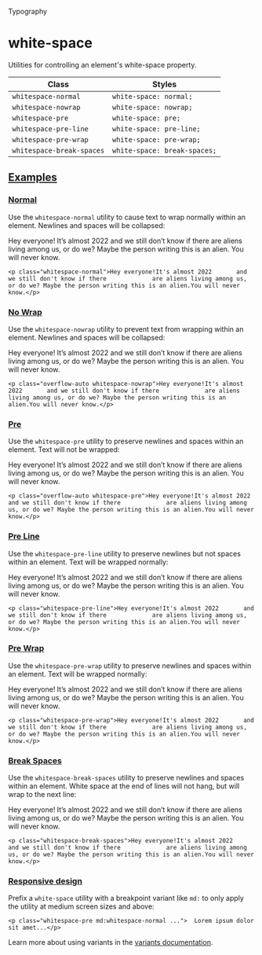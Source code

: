 <!--$-->

<!--/$-->

Typography

# white-space

Utilities for controlling an element's white-space property.

| Class                     | Styles                       |
| ------------------------- | ---------------------------- |
| `whitespace-normal`       | `white-space: normal;`       |
| `whitespace-nowrap`       | `white-space: nowrap;`       |
| `whitespace-pre`          | `white-space: pre;`          |
| `whitespace-pre-line`     | `white-space: pre-line;`     |
| `whitespace-pre-wrap`     | `white-space: pre-wrap;`     |
| `whitespace-break-spaces` | `white-space: break-spaces;` |

## [Examples](#examples)

### [Normal](#normal)

Use the `whitespace-normal` utility to cause text to wrap normally within an element. Newlines and spaces will be collapsed:

Hey everyone! It’s almost 2022 and we still don’t know if there are aliens living among us, or do we? Maybe the person writing this is an alien. You will never know.

```
<p class="whitespace-normal">Hey everyone!It's almost 2022       and we still don't know if there             are aliens living among us, or do we? Maybe the person writing this is an alien.You will never know.</p>
```

### [No Wrap](#no-wrap)

Use the `whitespace-nowrap` utility to prevent text from wrapping within an element. Newlines and spaces will be collapsed:

Hey everyone! It’s almost 2022 and we still don’t know if there are aliens living among us, or do we? Maybe the person writing this is an alien. You will never know.

```
<p class="overflow-auto whitespace-nowrap">Hey everyone!It's almost 2022       and we still don't know if there             are aliens living among us, or do we? Maybe the person writing this is an alien.You will never know.</p>
```

### [Pre](#pre)

Use the `whitespace-pre` utility to preserve newlines and spaces within an element. Text will not be wrapped:

Hey everyone! It’s almost 2022 and we still don’t know if there are aliens living among us, or do we? Maybe the person writing this is an alien. You will never know.

```
<p class="overflow-auto whitespace-pre">Hey everyone!It's almost 2022       and we still don't know if there             are aliens living among us, or do we? Maybe the person writing this is an alien.You will never know.</p>
```

### [Pre Line](#pre-line)

Use the `whitespace-pre-line` utility to preserve newlines but not spaces within an element. Text will be wrapped normally:

Hey everyone! It’s almost 2022 and we still don’t know if there are aliens living among us, or do we? Maybe the person writing this is an alien. You will never know.

```
<p class="whitespace-pre-line">Hey everyone!It's almost 2022       and we still don't know if there             are aliens living among us, or do we? Maybe the person writing this is an alien.You will never know.</p>
```

### [Pre Wrap](#pre-wrap)

Use the `whitespace-pre-wrap` utility to preserve newlines and spaces within an element. Text will be wrapped normally:

Hey everyone! It’s almost 2022 and we still don’t know if there are aliens living among us, or do we? Maybe the person writing this is an alien. You will never know.

```
<p class="whitespace-pre-wrap">Hey everyone!It's almost 2022       and we still don't know if there             are aliens living among us, or do we? Maybe the person writing this is an alien.You will never know.</p>
```

### [Break Spaces](#break-spaces)

Use the `whitespace-break-spaces` utility to preserve newlines and spaces within an element. White space at the end of lines will not hang, but will wrap to the next line:

Hey everyone! It’s almost 2022 and we still don’t know if there are aliens living among us, or do we? Maybe the person writing this is an alien. You will never know.

```
<p class="whitespace-break-spaces">Hey everyone!It's almost 2022       and we still don't know if there             are aliens living among us, or do we? Maybe the person writing this is an alien.You will never know.</p>
```

### [Responsive design](#responsive-design)

Prefix <!-- -->a<!-- --> `white-space` utility<!-- --> <!-- -->with a breakpoint variant like `md:` to only apply the utility at <!-- -->medium<!-- --> <!-- -->screen sizes and above:

```
<p class="whitespace-pre md:whitespace-normal ...">  Lorem ipsum dolor sit amet...</p>
```

Learn more about using variants in the [variants documentation](/docs/hover-focus-and-other-states).

<!--$-->

<!--/$-->
